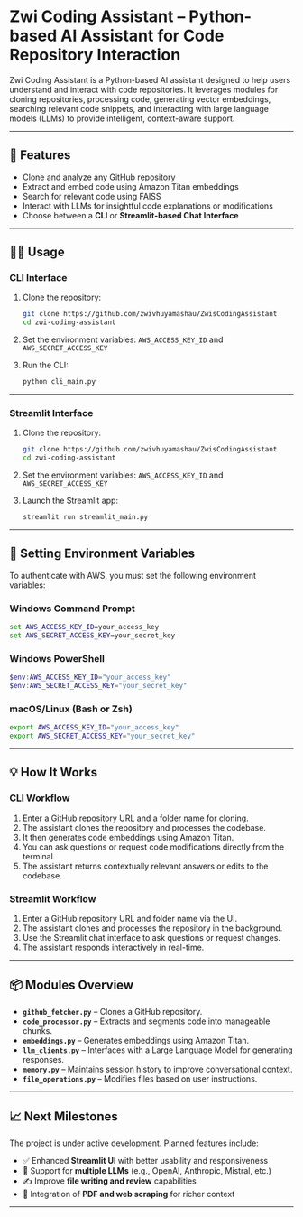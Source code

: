 # Zwi Coding Assistant – Python-based AI Assistant for Code Repository Interaction

Zwi Coding Assistant is a Python-based AI assistant designed to help users understand and interact with code repositories. It leverages modules for cloning repositories, processing code, generating vector embeddings, searching relevant code snippets, and interacting with large language models (LLMs) to provide intelligent, context-aware support.

---

## 🚀 Features

- Clone and analyze any GitHub repository
- Extract and embed code using Amazon Titan embeddings
- Search for relevant code using FAISS
- Interact with LLMs for insightful code explanations or modifications
- Choose between a **CLI** or **Streamlit-based Chat Interface**

---

## 🧑‍💻 Usage

### CLI Interface

1. Clone the repository:

   ```bash
   git clone https://github.com/zwivhuyamashau/ZwisCodingAssistant
   cd zwi-coding-assistant
   ```

2. Set the environment variables: `AWS_ACCESS_KEY_ID` and `AWS_SECRET_ACCESS_KEY`
3. Run the CLI:
   ```bash
   python cli_main.py
   ```

---

### Streamlit Interface

1. Clone the repository:

   ```bash
   git clone https://github.com/zwivhuyamashau/ZwisCodingAssistant
   cd zwi-coding-assistant
   ```

2. Set the environment variables: `AWS_ACCESS_KEY_ID` and `AWS_SECRET_ACCESS_KEY`
3. Launch the Streamlit app:
   ```bash
   streamlit run streamlit_main.py
   ```

---

## 🔐 Setting Environment Variables

To authenticate with AWS, you must set the following environment variables:

### Windows Command Prompt

```cmd
set AWS_ACCESS_KEY_ID=your_access_key
set AWS_SECRET_ACCESS_KEY=your_secret_key
```

### Windows PowerShell

```powershell
$env:AWS_ACCESS_KEY_ID="your_access_key"
$env:AWS_SECRET_ACCESS_KEY="your_secret_key"
```

### macOS/Linux (Bash or Zsh)

```bash
export AWS_ACCESS_KEY_ID="your_access_key"
export AWS_SECRET_ACCESS_KEY="your_secret_key"
```

---

## 💡 How It Works

### CLI Workflow

1. Enter a GitHub repository URL and a folder name for cloning.
2. The assistant clones the repository and processes the codebase.
3. It then generates code embeddings using Amazon Titan.
4. You can ask questions or request code modifications directly from the terminal.
5. The assistant returns contextually relevant answers or edits to the codebase.

### Streamlit Workflow

1. Enter a GitHub repository URL and folder name via the UI.
2. The assistant clones and processes the repository in the background.
3. Use the Streamlit chat interface to ask questions or request changes.
4. The assistant responds interactively in real-time.

---

## 📦 Modules Overview

- **`github_fetcher.py`** – Clones a GitHub repository.
- **`code_processor.py`** – Extracts and segments code into manageable chunks.
- **`embeddings.py`** – Generates embeddings using Amazon Titan.
- **`llm_clients.py`** – Interfaces with a Large Language Model for generating responses.
- **`memory.py`** – Maintains session history to improve conversational context.
- **`file_operations.py`** – Modifies files based on user instructions.

---

## 📈 Next Milestones

The project is under active development. Planned features include:

- ✅ Enhanced **Streamlit UI** with better usability and responsiveness
- 🔄 Support for **multiple LLMs** (e.g., OpenAI, Anthropic, Mistral, etc.)
- ✍️ Improve **file writing and review** capabilities
- 📄 Integration of **PDF and web scraping** for richer context

---
